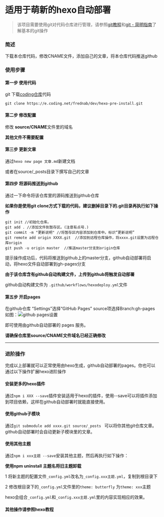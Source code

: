 # 适用于萌新的hexo自动部署

> 该项目需要使用git对代码仓库进行管理，请参照[git教程](http://library.ufs.pub/web/course/git.html)和[git - 简明指南](https://www.runoob.com/manual/git-guide/)了解基本的git操作

### 简述
下载本仓库代码，修改CNAME文件，添加自己的文章，将本仓库代码推送github

### 使用步骤

#### 第一步 使用代码 

git 下载[coding仓库](https://frednab.coding.net/public/dev/hexo-pre-install/git/files)代码

`git clone https://e.coding.net/frednab/dev/hexo-pre-install.git`


#### 第二步 修改配置

修改 **source/CNAME**文件里的域名


**其他文件不需要配置**

#### 第三步 更新文章

通过`hexo new page 文章.md`新建文档

或者在source/_posts目录下撰写自己的文章

#### 第四步 将源码推送到github

通过一下命令将该仓库里的源码推送到github仓库

**如果你是使用git clone方式下载的代码，建议删掉目录下的.git目录再执行如下操作**

```
git init //初始化仓库。
git add . //添加文件到暂存区。(注意有点号.)
git commit -m "更新说明" //将暂存区内容添加到仓库中。标识“更新说明”
git remote add origin XXXX.git  //添加到远程仓库操作，将xxxx.git设置为远程仓库origin
git push -u origin master  //推送master分支到origin仓库

```

提示操作成功后，代码将推送到github上的master分支，github自动部署将启动，将hexo文件自动部署到gh-pages分支


**由于该仓库含有github自动构建文件，上传到github将触发自动部署**


github自动构建文件为 `.github/workflows/hexodeploy.yml`文件


#### 第五步 开启pages

在github仓库 “Settings”选择“GitHub Pages” source项选择Branch:gh-pages
如图：![github pages设置](https://base.oribos.city/images/2020/10/20201022095332.png)

即可使用由github自动部署的 pages 服务。

**请确保仓库里source/CNAME文件域名已经正确修改**

---
### 进阶操作

完成以上部署就可以正常使用由hexo生成，github自动部署的pages。你也可以通过以下操作扩展hexo进阶操作

#### 安装更多的hexo插件

通过`npm i XXX --save`插件安装适用于hexo的插件，使用--save可以将插件添加到项目依赖，这样在github自动部署时就能直接使用。

#### 使用github子模块

通过`git submodule add xxxx.git source/_posts ` 可以将你其他git仓库文章。github自动部署时会自动更新子模块里的文章。

#### 使用其他主题

通过`npm i xxx主题 --save`安装其他主题，然后再执行如下操作：

**使用npm uninstall 主题名将旧主题卸载**

1 将新主题的配置文件`_config.yml`改名为`_config.xxx主题.yml`，复制到根目录下

2 修改根目录下的`_config.yml`文件里的`theme: butterfly` 为`theme: xxx`主题

hexo会组合`_config.yml`和`_config.xxx主题.yml`里的内容实现相应的效果。

#### 其他操作请参照hexo教程